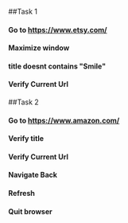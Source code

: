 ##Task 1
#### Go to https://www.etsy.com/
#### Maximize window
#### title doesnt contains "Smile"
#### Verify Current Url

##Task 2
#### Go to https://www.amazon.com/
#### Verify title
#### Verify Current Url
#### Navigate Back
#### Refresh
#### Quit browser